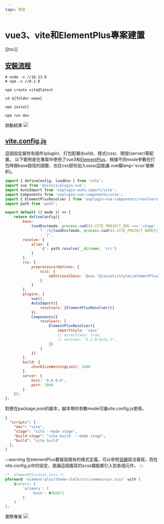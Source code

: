 ```yaml
---
tags: 學習
---
```


# vue3、vite和ElementPlus專案建置
[[toc]]
## [安裝流程](https://cn.vitejs.dev/guide/#trying-vite-online)
```shell
# node -v //16.13.0
# npm -v //8.1.0

npm create vite@latest

cd ${folder-name}

npm install

npm run dev

```
啟動結果
![](https://i.imgur.com/oMXZAer.png)

## [vite.config.js](https://cn.vitejs.dev/)
這個設定屬性有插件(plugin)、打包配置(build)、樣式(css)、開發(server)等配置。
以下範例是在專案中使用了vue3和[ElementPlus](https://element-plus.gitee.io/en-US/guide/quickstart.html#on-demand-import)、根據不同mode參數在打包時做base路徑的調整、也在css部份加入sass(這能讓.vue檔lang='scss'被解析)。

```javascript
import { defineConfig, loadEnv } from 'vite';
import vue from '@vitejs/plugin-vue';
import AutoImport from 'unplugin-auto-import/vite';
import Components from 'unplugin-vue-components/vite';
import { ElementPlusResolver } from 'unplugin-vue-components/resolvers';
import path from 'path';

export default ({ mode }) => {
    return defineConfig({
        base:
            loadEnv(mode, process.cwd()).VITE_PROJECT_ENV === 'stage'
                ? `/${loadEnv(mode, process.cwd()).VITE_PROJECT_NAME}/`
                : '/',
        resolve: {
            alias: {
                '@': path.resolve(__dirname, 'src')
            }
        },
        css: {
            preprocessorOptions: {
                scss: {
                    additionalData: `@use "@/assets/styles/elementPlusInit.scss" as *;`
                }
            }
        },
        plugins: [
            vue(),
            AutoImport({
                resolvers: [ElementPlusResolver()]
            }),
            Components({
                resolvers: [
                    ElementPlusResolver({
                        importStyle: 'sass'
                        // directives: true,
                        // version: "1.2.0-beta.1",
                    })
                ]
            })
        ],
        build: {
            chunkSizeWarningLimit: 1600
        },
        server: {
            host: '0.0.0.0',
            port: 3000
        }
    });
};

```

對應在package.json的腳本，腳本帶的參數mode可讓vite.config.js使用。
```json
{
  "scripts": {
    "dev": "vite",
    "stage": "vite --mode stage",
    "build-stage": "vite build  --mode stage",
    "build": "vite build"
  },
}
```

:::warning
在elementPlus要複寫既有的樣式定義，可以參照[官網](https://element-plus.gitee.io/en-US/guide/namespace.html#set-scss-css-vars)寫法複寫，而在vite.config.js中的設定，是讓這個複寫的scss檔能都引入到各個元件。
:::

```css
/*  elementPlusInit.scss */
@forward 'element-plus/theme-chalk/src/common/var.scss' with (
    $colors: (
        'primary': (
            'base': #3bb071
        )
    )
);
```

實際專案
![](https://i.imgur.com/wx0n43E.png)

